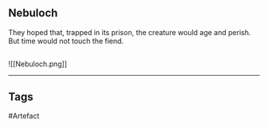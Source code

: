## Nebuloch
They hoped that, trapped in its prison,
the creature would age and perish.
But time would not touch the fiend.
## 
![[Nebuloch.png]]

---
## Tags
#Artefact